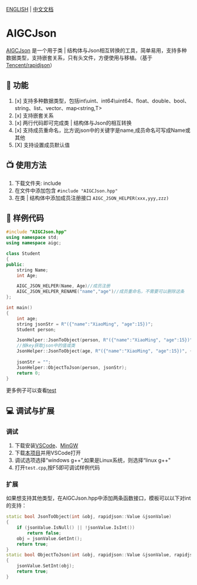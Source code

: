 [ENGLISH](https://github.com/yaronzz/AIGCJson) | [中文文档](https://github.com/yaronzz/AIGCJson/blob/master/README_CN.md)

# AIGCJson
[AIGCJson](https://github.com/yaronzz/AIGCJson) 是一个用于类 | 结构体与Json相互转换的工具，简单易用，支持多种数据类型，支持嵌套关系，只有头文件，方便使用与移植。（基于[Tencent/rapidjson](https://github.com/Tencent/rapidjson)）

## 🍟 功能
1. [x] 支持多种数据类型，包括int\uint、int64\uint64、float、double、bool、string、list、vector、map<string,T>
2. [x] 支持嵌套关系 
3. [x] 两行代码即可完成类 | 结构体与Json的相互转换
4. [x] 支持成员重命名，比方说json中的关键字是name,成员命名可写成Name或其他  
5. [X] 支持设置成员默认值 

## 📺 使用方法
1. 下载文件夹: include
3. 在文件中添加包含 `#include "AIGCJson.hpp"`
4. 在类 | 结构体中添加成员注册接口 `AIGC_JSON_HELPER(xxx,yyy,zzz)` 
   
## 🤖 样例代码
```cpp
#include "AIGCJson.hpp"
using namespace std;
using namespace aigc;

class Student
{
public:
    string Name;
    int Age;

    AIGC_JSON_HELPER(Name, Age)//成员注册
    AIGC_JSON_HELPER_RENAME("name","age")//成员重命名，不需要可以删除这条
};

int main()
{
    int age;
    string jsonStr = R"({"name":"XiaoMing", "age":15})";
    Student person;

    JsonHelper::JsonToObject(person, R"({"name":"XiaoMing", "age":15})");
    //按key获取json中的值或类
    JsonHelper::JsonToObject(age, R"({"name":"XiaoMing", "age":15})", {"age"}); 
    
    jsonStr = "";
    JsonHelper::ObjectToJson(person, jsonStr);
    return 0;
}
```
更多例子可以查看[test](https://github.com/yaronzz/AIGCJson/blob/master/test/)

## 💻 调试与扩展

### **调试**
1. 下载安装[VSCode](https://code.visualstudio.com/)、[MinGW](http://www.mingw.org/)
2. 下载[本项目](https://github.com/yaronzz/AIGCJson)并用VSCode打开
3. 调试选项选择“windows g++”,如果是Linux系统，则选择“linux g++"
4. 打开`test.cpp`,按F5即可调试样例代码

### **扩展**
如果想支持其他类型，在AIGCJson.hpp中添加两条函数接口，模板可以以下对int的支持：

```cpp
static bool JsonToObject(int &obj, rapidjson::Value &jsonValue)
{
    if (jsonValue.IsNull() || !jsonValue.IsInt())
        return false;
    obj = jsonValue.GetInt();
    return true;
}
static bool ObjectToJson(int &obj, rapidjson::Value &jsonValue, rapidjson::Document::AllocatorType &allocator)
{
    jsonValue.SetInt(obj);
    return true;
}
```